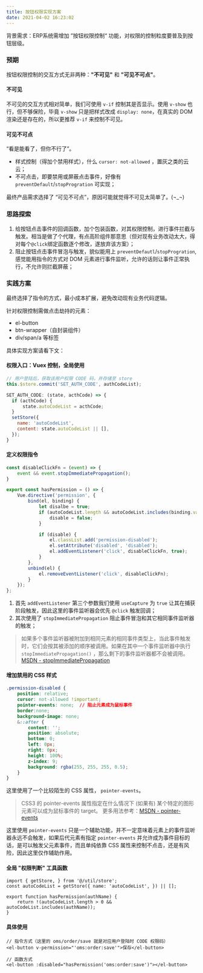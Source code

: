 ```yaml
---
title: 按钮权限实现方案
date: 2021-04-02 16:23:02
---
```

背景需求：ERP系统需增加 ”按钮权限控制“ 功能，对权限的控制粒度要普及到按钮层级。

### 预期

按钮权限控制的交互方式无非两种：**"不可见"** 和 **"可见不可点"**。

#### 不可见

不可见的交互方式相对简单，我们可使用 `v-if` 控制其是否显示。使用 `v-show` 也行，但不够保险，毕竟 `v-show` 只是把样式改成 `display: none`，在真实的 DOM 渲染还是存在的，所以更推荐 `v-if` 来控制不可见。

#### 可见不可点

“看是能看了，但你不行了”。

- 样式控制（得加个禁用样式），什么 `cursor: not-allowed` ，置灰之类的云云；
- 不可点击，即要禁用或屏蔽点击事件，好像有 `preventDefault`/`stopProgration` 可实现；

最终产品需求选择了 “可见不可点”，原因可能就觉得不可见太简单了。(¬_¬)

### 思路探索

1. 给按钮点击事件的回调函数，加个包装函数，对其权限控制，进行事件拦截与触发。相当是做了个代理，有点高阶组件那意思（但对现有业务改动太大，得对每个`@click`绑定函数逐个修改，遂放弃该方案）；
2. 阻止按钮点击事件冒泡与触发，貌似能用上 `preventDefautl`/`stopProgration`, 感觉能用指令的方式对 DOM 元素进行事件监听，允许的话则让事件正常执行，不允许则拦截屏蔽；

### 实践方案

最终选择了指令的方式，最小成本扩展，避免改动现有业务代码逻辑。

针对权限控制需做点击劫持的元素：

- el-button
- btn-wrapper（自封装组件）
- div/span/a 等标签

具体实现方案请看下文：

#### 权限入口：Vuex 控制，全局使用

``` javascript
// 用户登陆后，获取该用户权限 CODE 码，并存储至 store
this.$store.commit('SET_AUTH_CODE', authCodeList);

SET_AUTH_CODE: (state, acthCode) => {
  if (acthCode) {
      state.autoCodeList = acthCode;
  }
  setStore({
    name: 'autoCodeList',
    content: state.autoCodeList || [],
  });
}
```

#### 定义权限指令

``` javascript
const disableClickFn = (event) => {
    event && event.stopImmediatePropagation();
}

export const hasPermission = () => {
    Vue.directive('permission', {
        bind(el, binding) {
            let disalbe = true;
            if (autoCodeList.length && autoCodeList.includes(binding.value)) {
                disable = false;
            }

            if (disable) {
                el.classList.add('permission-disabled');
                el.setAttribute('disabled', 'disabled');
                el.addEventListener('click', disableClickFn, true);
            }
        },
        unbind(el) {
            el.removeEventListener('click', disableClickFn);
        }
    });
};
```

1. 首先 `addEventListener` 第三个参数我们使用 `useCapture` 为 `true` 让其在捕获阶段触发，因此这里的事件监听器会优先 `@click` 触发回调；
2. 其次使用了 `stopImmediatePropagation` 阻止事件冒泡和其它相同事件监听器的触发；

> 如果多个事件监听器被附加到相同元素的相同事件类型上，当此事件触发时，它们会按其被添加的顺序被调用。如果在其中一个事件监听器中执行 `stopImmediatePropagation()` ，那么剩下的事件监听器都不会被调用。[MSDN - stopImmediatePropagation](https://developer.mozilla.org/zh-CN/docs/Web/API/Event/stopImmediatePropagation)

#### 增加禁用的 CSS 样式

``` css
.permission-disabled {
    position: relative;
    cursor: not-allowed !important;
    pointer-events: none;  // 阻止元素成为鼠标事件
    border:none;
    background-image: none;
    &::after {
        content: '';
        position: absolute;
        bottom: 0;
        left: 0px;
        right: 0px;
        height: 100%;
        z-index: 9;
        background: rgba(255, 255, 255, 0.5);
    }
}
```

这里使用了一个比较陌生的 CSS 属性， `pointer-events`。

> CSS3 的 pointer-events 属性指定在什么情况下 (如果有) 某个特定的图形元素可以成为鼠标事件的 target。 更多用法参考：[MSDN - pointer-events](https://developer.mozilla.org/zh-CN/docs/Web/CSS/pointer-events)

这里使用 `pointer-events` 只是一个辅助功能，并不一定意味着元素上的事件监听器永远不会触发，如果后代元素有指定 `pointer-events` 并允许成为事件目标的话，是可以触发父元素事件，而且单纯依靠 CSS 属性来控制不点击，还是有风险，因此这里仅作辅助作用。

#### 全局 "权限判断" 工具函数

```
import { getStore, } from '@/util/store';
const autoCodeList = getStore({ name: 'autoCodeList', }) || [];

export function hasPermission(authName) {
    return !(autoCodeList.length > 0 && autoCodeList.includes(authName));
}
```

#### 具体使用

```
// 指令方式（这里的 oms/order/save 就是对应用户登陆时 CODE 权限码）
<el-button v-permission="'oms:order:save'">保存</el-button>

// 函数方式
<el-button :disabled="hasPermission('oms:order:save')"></el-button>
```

